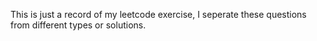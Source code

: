 This is just a record of my leetcode exercise, I seperate these questions from different types or solutions.
